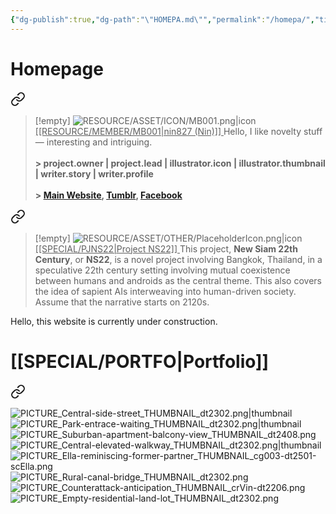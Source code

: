 ```yaml
---
{"dg-publish":true,"dg-path":"\"HOMEPA.md\"","permalink":"/homepa/","title":"Homepage","tags":["#-special","gardenEntry"]}
---
```


# Homepage


<div class="transclusion internal-embed is-loaded"><a class="markdown-embed-link" href="/resource/member/mb-001/#profile" aria-label="Open link"><svg xmlns="http://www.w3.org/2000/svg" width="24" height="24" viewBox="0 0 24 24" fill="none" stroke="currentColor" stroke-width="2" stroke-linecap="round" stroke-linejoin="round" class="svg-icon lucide-link"><path d="M10 13a5 5 0 0 0 7.54.54l3-3a5 5 0 0 0-7.07-7.07l-1.72 1.71"></path><path d="M14 11a5 5 0 0 0-7.54-.54l-3 3a5 5 0 0 0 7.07 7.07l1.71-1.71"></path></svg></a><div class="markdown-embed">



>[!empty]
> ![RESOURCE/ASSET/ICON/MB001.png|icon](/img/user/RESOURCE/ASSET/ICON/MB001.png) <u class="title"> [[RESOURCE/MEMBER/MB001\|nin827 (Nin)]] </u>
> Hello, I like novelty stuff — interesting and intriguing. <b><br><br>\> project.owner | project.lead | illustrator.icon | illustrator.thumbnail | writer.story | writer.profile</b> <b><br><br>\> [Main Website](https://nin827.github.io/), [Tumblr](https://www.tumblr.com/nin827), [Facebook](https://www.facebook.com/nin827)</b>

</div></div>


<div class="transclusion internal-embed is-loaded"><a class="markdown-embed-link" href="/special/pjns-22/#profile" aria-label="Open link"><svg xmlns="http://www.w3.org/2000/svg" width="24" height="24" viewBox="0 0 24 24" fill="none" stroke="currentColor" stroke-width="2" stroke-linecap="round" stroke-linejoin="round" class="svg-icon lucide-link"><path d="M10 13a5 5 0 0 0 7.54.54l3-3a5 5 0 0 0-7.07-7.07l-1.72 1.71"></path><path d="M14 11a5 5 0 0 0-7.54-.54l-3 3a5 5 0 0 0 7.07 7.07l1.71-1.71"></path></svg></a><div class="markdown-embed">



>[!empty]
> ![RESOURCE/ASSET/OTHER/PlaceholderIcon.png|icon](/img/user/RESOURCE/ASSET/OTHER/PlaceholderIcon.png) <u class="title"> [[SPECIAL/PJNS22\|Project NS22]] </u>
> This project, __New Siam 22th Century__, or __NS22__, is a novel project involving Bangkok, Thailand, in a speculative 22th century setting involving mutual coexistence between humans and androids as the central theme. This also covers the idea of sapient AIs interweaving into human-driven society. Assume that the narrative starts on 2120s.

</div></div>


Hello, this website is currently under construction.

# [[SPECIAL/PORTFO\|Portfolio]]


<div class="transclusion internal-embed is-loaded"><a class="markdown-embed-link" href="/special/portfo/#preview" aria-label="Open link"><svg xmlns="http://www.w3.org/2000/svg" width="24" height="24" viewBox="0 0 24 24" fill="none" stroke="currentColor" stroke-width="2" stroke-linecap="round" stroke-linejoin="round" class="svg-icon lucide-link"><path d="M10 13a5 5 0 0 0 7.54.54l3-3a5 5 0 0 0-7.07-7.07l-1.72 1.71"></path><path d="M14 11a5 5 0 0 0-7.54-.54l-3 3a5 5 0 0 0 7.07 7.07l1.71-1.71"></path></svg></a><div class="markdown-embed">



![PICTURE_Central-side-street_THUMBNAIL_dt2302.png|thumbnail](/img/user/RESOURCE/ASSET/ARTWORK/PICTURE_Central-side-street_THUMBNAIL_dt2302.png)
![PICTURE_Park-entrace-waiting_THUMBNAIL_dt2302.png|thumbnail](/img/user/RESOURCE/ASSET/ARTWORK/PICTURE_Park-entrace-waiting_THUMBNAIL_dt2302.png)
![PICTURE_Suburban-apartment-balcony-view_THUMBNAIL_dt2408.png](/img/user/RESOURCE/ASSET/ARTWORK/PICTURE_Suburban-apartment-balcony-view_THUMBNAIL_dt2408.png)
![PICTURE_Central-elevated-walkway_THUMBNAIL_dt2302.png|thumbnail](/img/user/RESOURCE/ASSET/ARTWORK/PICTURE_Central-elevated-walkway_THUMBNAIL_dt2302.png)
![PICTURE_Ella-reminiscing-former-partner_THUMBNAIL_cg003-dt2501-scElla.png](/img/user/RESOURCE/ASSET/ARTWORK/PICTURE_Ella-reminiscing-former-partner_THUMBNAIL_cg003-dt2501-scElla.png)
![PICTURE_Rural-canal-bridge_THUMBNAIL_dt2302.png](/img/user/RESOURCE/ASSET/ARTWORK/PICTURE_Rural-canal-bridge_THUMBNAIL_dt2302.png)
![PICTURE_Counterattack-anticipation_THUMBNAIL_crVin-dt2206.png](/img/user/RESOURCE/ASSET/ARTWORK/PICTURE_Counterattack-anticipation_THUMBNAIL_crVin-dt2206.png)
![PICTURE_Empty-residential-land-lot_THUMBNAIL_dt2302.png](/img/user/RESOURCE/ASSET/ARTWORK/PICTURE_Empty-residential-land-lot_THUMBNAIL_dt2302.png)

</div></div>
